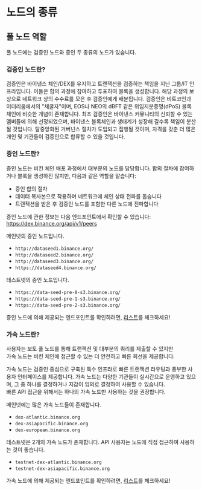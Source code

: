 #  노드의 종류


## 풀 노드 역할

풀 노드에는 검증인 노드와 증인 두 종류의 노드가 있습니다.

### 검증인 노드란?

검증인은 바이낸스 체인/DEX를 유지하고 트랜잭션을 검증하는 책임을 지닌 그룹/IT 인프라입니다. 이들은 합의 과정에 참여하고 투표하여 블록을 생성합니다.
해당 과정의 보상으로 네트워크 상의 수수료를 모은 후 검증인에게 배분됩니다. 검증인은 비트코인과 이더리움에서의 "채굴자"이며, EOS나 NEO의 dBFT 같은 위임지분증명(dPoS) 블록체인에 비슷한 개념이 존재합니다. 최초 검증인은 바이낸스 커뮤니티의 신뢰할 수 있는 멤버들에 의해 선정되었으며, 바이낸스 블록체인과 생태계가 성장해 갈수록 책임이 분산될 것입니다. 탈중앙화된 거버넌스 절차가 도입되고 집행될 것이며, 자격을 갖춘 더 많은 개인 및 기관들이 검증인으로 합류할 수 있을 것입니다.


### 증인 노드란?

증인 노드는 비컨 체인 배포 과정에서 대부분의 노드를 담당합니다.
합의 절차에 참여하거나 블록을 생성하진 않지만, 다음과 같은 역할을 맡습니다:

- 증인 합의 절차
- 데이터 복사본으로 작용하며 네트워크에 체인 상태 전파를 돕습니다
- 트랜잭션을 받은 후 검증인 노드를 포함한 다른 노드에 전파합니다

증인 노드에 관한 정보는 다음 엔드포인트에서 확인할 수 있습니다: https://dex.binance.org/api/v1/peers

메인넷의 증인 노드입니다.

- `http://dataseed1.binance.org/`
- `http://dataseed2.binance.org/`
- `http://dataseed3.binance.org/`
- `https://dataseed4.binance.org/`

테스트넷의 증인 노드입니다.

- `https://data-seed-pre-0-s3.binance.org/`
- `https://data-seed-pre-1-s3.binance.org/`
- `https://data-seed-pre-2-s3.binance.org/`

증인 노드에 의해 제공되는 엔드포인트를 확인하려면, [리스트](../api-reference/node-rpc.md)를 체크하세요!

### 가속 노드란?

사용자는 보토 풀 노드를 통해 트랜잭션 및 대부분의 쿼리를 제출할 수 있지만<br/>
가속 노드는 비컨 체인에 접근할 수 있는 더 안전하고 빠른 회선을 제공합니다.

가속 노드는 검증인 중심으로 구축된 특수 인프라로 빠른 트랜잭션 라우팅과 풍부한 사용자 인터페이스를 제공합니다.
가속 노드는 다양한 기관들이 실시간으로 운영하고 있으며, 그 중 하나를 결정하거나 지갑이 임의로 결정하여 사용할 수 있습니다.<br/>
빠른 API 접근을 위해서는 하나의 가속 노드만 사용하는 것을 권장합니다.

메인넷에는 많은 가속 노드들이 존재합니다.

- `dex-atlantic.binance.org`
- `dex-asiapacific.binance.org`
- `dex-european.binance.org`

테스트넷은 2개의 가속 노드가 존재합니다. API 사용자는 노드에 직접 접근하여 사용하는 것이 좋습니다.

- `testnet-dex-atlantic.binance.org`
- `testnet-dex-asiapacific.binance.org`

가속 노드에 의해 제공되는 엔드포인트를 확인하려면, [리스트](../api-reference/dex-api/paths.md)를 체크하세요!

